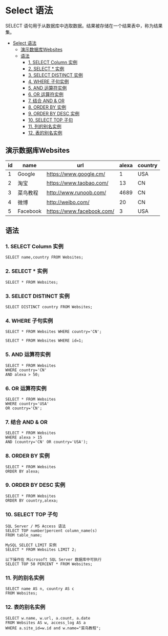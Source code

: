 # Select 语法

SELECT 语句用于从数据库中选取数据。结果被存储在一个结果表中，称为结果集。

<!-- TOC -->

- [Select 语法](#select-语法)
    - [演示数据库Websites](#演示数据库websites)
    - [语法](#语法)
        - [1. SELECT Column 实例](#1-select-column-实例)
        - [2. SELECT * 实例](#2-select--实例)
        - [3. SELECT DISTINCT 实例](#3-select-distinct-实例)
        - [4. WHERE 子句实例](#4-where-子句实例)
        - [5. AND 运算符实例](#5-and-运算符实例)
        - [6. OR 运算符实例](#6-or-运算符实例)
        - [7. 结合 AND & OR](#7-结合-and--or)
        - [8. ORDER BY 实例](#8-order-by-实例)
        - [9. ORDER BY DESC 实例](#9-order-by-desc-实例)
        - [10. SELECT TOP 子句](#10-select-top-子句)
        - [11. 列的别名实例](#11-列的别名实例)
        - [12. 表的别名实例](#12-表的别名实例)

<!-- /TOC -->

## 演示数据库Websites

| id | name         | url                       | alexa | country |
-|-|-|-|-|
| 1  | Google       | https://www.google.cm/    | 1     | USA     |
| 2  | 淘宝          | https://www.taobao.com/   | 13    | CN      |
| 3  | 菜鸟教程      | http://www.runoob.com/    | 4689  | CN      |
| 4  | 微博          | http://weibo.com/         | 20    | CN      |
| 5  | Facebook     | https://www.facebook.com/ | 3     | USA     |

## 语法

### 1. SELECT Column 实例

```select
SELECT name,country FROM Websites;
```

### 2. SELECT * 实例

```select
SELECT * FROM Websites;
```

### 3. SELECT DISTINCT 实例

```select
SELECT DISTINCT country FROM Websites;
```

### 4. WHERE 子句实例

```select
SELECT * FROM Websites WHERE country='CN';

SELECT * FROM Websites WHERE id=1;
```

### 5. AND 运算符实例

```select
SELECT * FROM Websites
WHERE country='CN'
AND alexa > 50;
```

### 6. OR 运算符实例

```select
SELECT * FROM Websites
WHERE country='USA'
OR country='CN';
```

### 7. 结合 AND & OR

```select
SELECT * FROM Websites
WHERE alexa > 15
AND (country='CN' OR country='USA');
```

### 8. ORDER BY 实例

```select
SELECT * FROM Websites
ORDER BY alexa;
```

### 9. ORDER BY DESC 实例

```select
SELECT * FROM Websites
ORDER BY country,alexa;
```

### 10. SELECT TOP 子句

```select
SQL Server / MS Access 语法
SELECT TOP number|percent column_name(s)
FROM table_name;

MySQL SELECT LIMIT 实例
SELECT * FROM Websites LIMIT 2;

以下操作在 Microsoft SQL Server 数据库中可执行
SELECT TOP 50 PERCENT * FROM Websites;
```

### 11. 列的别名实例

```select
SELECT name AS n, country AS c
FROM Websites;
```

### 12. 表的别名实例

```select
SELECT w.name, w.url, a.count, a.date
FROM Websites AS w, access_log AS a
WHERE a.site_id=w.id and w.name="菜鸟教程";
```
